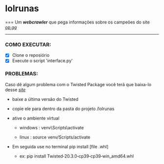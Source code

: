 # lolrunas
===
Um ***webcrawler*** que pega informações sobre os campeões do site [*op.gg*](https://br.op.gg)
***

### COMO EXECUTAR:
- [x] Clone o reposiório
- [x] Execute o script 'interface.py'

### PROBLEMAS:
Caso dê algum problema com o Twisted Package
você terá que baixa-lo desse [*site*](https://www.lfd.uci.edu/~gohlke/pythonlibs/#twisted)

* baixe a última versão do Twisted
* copie ele para dentro da pasta do projeto /lolrunas
* ative o ambiente virtual

    * windows : venv\Scripts\activate
    
    * linux : source venv/Scripts/activate

* Em seguida use no terminal pip install [file .whl]
    * ex: pip install Twisted‑20.3.0‑cp39‑cp39‑win_amd64.whl
